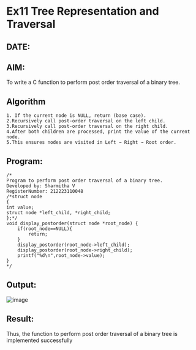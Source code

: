 # Ex11 Tree Representation and Traversal
## DATE:
## AIM:
To write a C function to perform post order traversal of a binary tree.

## Algorithm
```
1. If the current node is NULL, return (base case).
2.Recursively call post-order traversal on the left child.
3.Recursively call post-order traversal on the right child.
4.After both children are processed, print the value of the current node.
5.This ensures nodes are visited in Left → Right → Root order.
```
## Program:
```
/*
Program to perform post order traversal of a binary tree.
Developed by: Sharmitha V
RegisterNumber: 212223110048
/*struct node
{
int value;
struct node *left_child, *right_child;
};*/
void display_postorder(struct node *root_node) {
    if(root_node==NULL){
        return;
    }
    display_postorder(root_node->left_child);
    display_postorder(root_node->right_child);
    printf("%d\n",root_node->value);
}
*/
```

## Output:

![image](https://github.com/user-attachments/assets/8da0ebc3-1c6d-40c3-9e5c-a2aa05dc2adb)


## Result:
Thus, the function to perform post order traversal of a binary tree is implemented successfully
